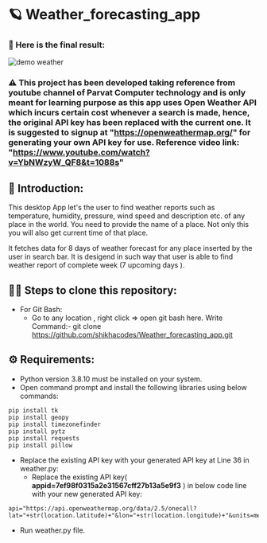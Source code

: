 # 	:ringed_planet: Weather_forecasting_app

### :muscle: Here is the final result:
![demo weather](https://user-images.githubusercontent.com/64718956/214505878-18c23c3c-2af3-4f8b-9468-7e884c347d9e.JPG)

### :warning: This project has been developed taking reference from youtube channel of Parvat Computer technology and is only meant for learning purpose as this app uses Open Weather API which incurs certain cost whenever a search is made, hence, the original API key has been replaced with the current one. It is suggested to signup at "https://openweathermap.org/" for generating your own API key for use. Reference video link: "https://www.youtube.com/watch?v=YbNWzyW_QF8&t=1088s"

## :gift: Introduction:

This desktop App let's the user to find weather reports such as temperature, humidity, pressure, wind speed and description etc. of any place in the world. You need to provide the name of a place. Not only this you will also get current time of that place. 

It fetches data for 8 days of weather forecast for any place inserted by the user in search bar. It is desigend in such way that user is able to find weather report of complete week (7 upcoming days ). 

## :man_technologist: Steps to clone this repository:

* For Git Bash:
  * Go to any location , right click => open git bash here. Write Command:- git clone https://github.com/shikhacodes/Weather_forecasting_app.git

## :gear: Requirements:

* Python version 3.8.10 must be installed on your system.
* Open command prompt and install the following libraries using below commands:
```
pip install tk
pip install geopy
pip install timezonefinder
pip install pytz
pip install requests
pip install pillow
```
* Replace the existing API key with your generated API key at Line 36 in weather.py:
  * Replace the existing API key( **appid=7ef98f0315a2e31567cff27b13a5e9f3** ) in below code line with your new generated API key: 
```
api="https://api.openweathermap.org/data/2.5/onecall?lat="+str(location.latitude)+"&lon="+str(location.longitude)+"&units=metric&exclude=hourly&appid=7ef98f0315a2e31567cff27b13a5e9f3"
```
   
* Run weather.py file.


  
